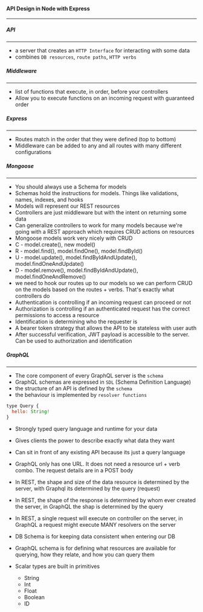 #### API Design in Node with Express
------------------------------------

##### API
---------
- a server that creates an `HTTP Interface` for interacting with some data
- combines `DB resources`, `route paths`, `HTTP verbs`

##### Middleware
----------------
- list of functions that execute, in order, before your controllers
- Allow you to execute functions on an incoming request with guaranteed order

##### Express
-------------
- Routes match in the order that they were defined (top to bottom)
- Middleware can be added to any and all routes with many different configurations

##### Mongoose
--------------
- You should always use a Schema for models
- Schemas hold the instructions for models. Things like  validations, names, indexes, and hooks
- Models will represent our REST resources
- Controllers are just middleware but with the intent on returning some data
- Can generalize controllers to work for many models because we're going with a REST approach which requires CRUD actions on resources
- Mongoose models work very nicely with CRUD
- C - model.create(), new model()
- R - model.find(), model.findOne(), model.findById()
- U - model.update(), model.findByIdAndUpdate(), model.findOneAndUpdate()
- D - model.remove(), model.findByIdAndUpdate(), model.findOneAndRemove()
- we need to hook our routes up to our models so we can perform CRUD on the models based on the routes + verbs. That's exactly what controllers do
- Authentication is controlling if an incoming request can proceed or not
- Authorization is controlling if an authenticated request has the correct permissions to access a resource
- Identification is determining who the requester is
- A bearer token strategy that allows the API to be stateless with user auth
- After successful verification, JWT payload is accessible to the server. Can be used to authorization and identification

##### GraphQL
-------------
- The core component of every GraphQL server is the `schema`
- GraphQL schemas are expressed in `SDL` (Schema Definition Language)
- the structure of an API is defined by the `schema`
- the behaviour is implemented by `resolver functions`

```js
type Query {
  hello: String!
}
```


- Strongly typed query language and runtime for your data
- Gives clients the power to describe exactly what data they want
- Can sit in front of any existing API because its just a query language
- GraphQL only has one URL. It does not need a resource url + verb combo. The request details are in a POST body
- In REST, the shape and size of the data resource is determined by the server, with Graphql its determined by the query (request)
- In REST, the shape of the response is determined by whom ever created the server, in GraphQL the shap is determined by the query
- In REST, a single request will execute on controller on the server, in GraphQL a request might execute MANY resolvers on the server
- DB Schema is for keeping data consistent when entering our DB
- GraphQL schema is for defining what resources are available for querying, how they relate, and how you can query them

- Scalar types are built in primitives
  - String
  - Int
  - Float
  - Boolean
  - ID








































